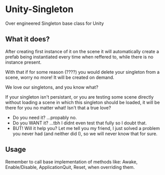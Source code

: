 # Unity-Singleton
Over engineered Singleton base class for Unity

## What it does?
After creating first instance of it on the scene it will automatically create a prefab
being instantiated every time when reffered to, while there is no instance present.


With that if for some reason (????) you would delete your singleton from a scene, worry no more! It will be created on demand.

We love our singletons, and you know what?

If your singleton isn't persistant, or you are testing some scene directly without loading a scene in which this singleton should be loaded, it will be there for you no matter what! Isn't that a true love?

* Do you need it? ...propably no.
* Do you WANT it? ...tbh I didnt even test that fully so I doubt that.
* BUT! Will it help you? Let me tell you my friend, I just solved a problem you never had (and neither did I), so we will never know that for sure.

## Usage
Remember to call base implementation of methods like: Awake, Enable/Disable, ApplicationQuit, Reset, when overriding them.
